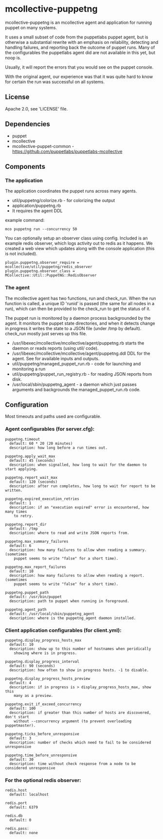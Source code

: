 # mcollective-puppetng

mcollective-puppetng is an mcollective agent and application for running
puppet on many systems.

It uses a small subset of code from the puppetlabs puppet agent, but is
otherwise a substantial rewrite with an emphasis on reliability, detecting and
handling failures, and reporting back the outcome of puppet runs. Many of the
configurables the puppetlabs agent did are not available in this yet, but
noop is.

Usually, it will report the errors that you would see on the puppet console.

With the original agent, our experience was that it was quite hard to know for
certain the run was successful on all systems. 

## License

Apache 2.0, see 'LICENSE' file.

## Dependencies

 * puppet
 * mcollective
 * mcollective-puppet-common - https://github.com/puppetlabs/puppetlabs-mcollective

## Components

### The application

The application coordinates the puppet runs across many agents.

 * util/puppetng/colorize.rb - for colorizing the output
 * application/puppetng.rb
 * It requires the agent DDL

example command:

```
mco puppetng run --concurrency 50
```

You can optionally setup an observer class using config. Included is an example
redis observer, which logs activity out to redis as it happens. We created a
web view which updates along with the console application (this is not included).

```
plugin.puppetng.observer_require = mcollective/util/puppetng/redis_observer
plugin.puppetng.observer_class = MCollective::Util::PuppetNG::RedisObserver
```

### The agent

The mcollective agent has two functions, run and check_run. When the run
function is called, a unique ID 'runid' is passed (the same for all nodes in a
run), which can then be provided to the check_run to get the status of it.

The puppet run is monitored by a daemon process backgrounded by the agent.
It monitors the puppet state directories, and when it detects change in
progress it writes the state to a JSON file (under /tmp by default). check_run
mostly just serves up this file.

 * /usr/libexec/mcollective/mcollective/agent/puppetng.rb
     starts the daemon or reads reports (using util/ code).
 * /usr/libexec/mcollective/mcollective/agent/puppetng.ddl
     DDL for the agent. See for available inputs and outputs.
 * util/puppetng/managed_puppet_run.rb - code for launching and monitoring a run
 * util/puppetng/puppet_run_registry.rb - for reading JSON reports from disk.
 * /usr/local/sbin/puppetng_agent - a daemon which just passes arguments and
     backgrounds the managed_puppet_run.rb code.

## Configuration

Most timeouts and paths used are configurable.

### Agent configurables (for server.cfg):

```
puppetng.timeout
  default: 60 * 20 (20 minutes)
  description: how long before a run times out.

puppetng.apply_wait_max
  default: 45 (seconds)
  description: when signalled, how long to wait for the daemon to start applying.

puppetng.report_wait_max
  default: 120 (seconds)
  description: after run completes, how long to wait for report to be written.

puppetng.expired_execution_retries
  default: 1
  description: if an "execution expired" error is encountered, how many times
    to retry.

puppetng.report_dir
  default: /tmp
  description: where to read and write JSON reports from.

puppetng.max_summary_failures
  default: 6
  description: how many failures to allow when reading a summary. (sometimes
    puppet seems to write "false" for a short time).

puppetng.max_report_failures
  default: 10
  description: how many failures to allow when reading a report. (sometimes
    puppet seems to write "false" for a short time).

puppetng.puppet_path
  default: /usr/bin/puppet
  description: path to puppet when running in foreground.

puppetng.agent_path
  default: /usr/local/sbin/puppetng_agent
  description: where is the puppetng_agent daemon installed.
```

### Client application configurables (for client.yml):

```
puppetng.display_progress_hosts_max
  default: 10
  description: show up to this number of hostnames when peridically
    showing where is in progress.

puppetng.display_progress_interval 
  default: 90 (seconds)
  description: how often to show in progress hosts. -1 to disable.

puppetng.display_progress_hosts_preview
  default: 4
  description: if in progress is > display_progress_hosts_max, show this
    many as a preview.

puppetng.exit_if_exceed_concurrency
  default: 100
  description: if greater than this number of hosts are discovered, don't start
    without --concurrency argument (to prevent overloading puppetmaster).

puppetng.ticks_before_unresponsive
  default: 3
  description: number of checks which need to fail to be considered unresponsive

puppetng.time_before_unresponsive
  default: 30
  description: time without check response from a node to be considered unresponsive
```

### For the optional redis observer:

```
redis.host
  default: localhost

redis.port
  default: 6379

redis.db
  default: 0

redis.pass:
  default: none
```

